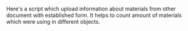 Here's a script which upload information about materials from other document with established form. It helps to count amount of materials which were using in different objects.
